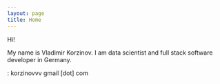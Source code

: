 ```yaml
---
layout: page
title: Home
---
```


Hi!

My name is Vladimir Korzinov. I am data scientist and full stack software developer in Germany.

<i class="far fa-fw fa-envelope"></i>: korzinovvv <i class="fas fa-at"></i> gmail [dot] com 